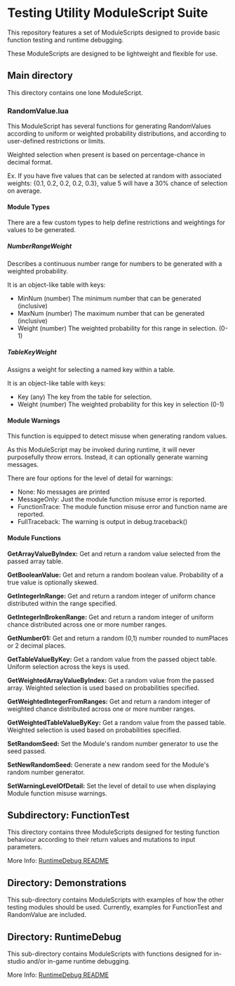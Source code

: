 # Testing Utility ModuleScript Suite

This repository features a set of ModuleScripts designed to provide basic function testing
and runtime debugging.

These ModuleScripts are designed to be lightweight and flexible for use.

## Main directory
This directory contains one lone ModuleScript.

### RandomValue.lua
This ModuleScript has several functions for generating RandomValues according to
uniform or weighted probability distributions, and according to user-defined
restrictions or limits.

Weighted selection when present is based on percentage-chance in decimal format.

Ex. If you have five values that can be selected at random with associated weights:
{0.1, 0.2, 0.2, 0.2, 0.3}, value 5 will have a 30% chance of selection on average.

#### Module Types
There are a few custom types to help define restrictions and weightings for values to be generated.

##### NumberRangeWeight
Describes a continuous number range for numbers to be generated with a weighted probability.

It is an object-like table with keys:
- MinNum (number) The minimum number that can be generated (inclusive)
- MaxNum (number) The maximum number that can be generated (inclusive)
- Weight (number) The weighted probability for this range in selection. (0-1)

##### TableKeyWeight
Assigns a weight for selecting a named key within a table.

It is an object-like table with keys:
- Key (any) The key from the table for selection.
- Weight (number) The weighted probability for this key in selection (0-1)

#### Module Warnings
This function is equipped to detect misuse when generating random values.

As this ModuleScript may be invoked during runtime, it will never purposefully
throw errors. Instead, it can optionally generate warning messages.

There are four options for the level of detail for warnings:

- None: No messages are printed
- MessageOnly: Just the module function misuse error is reported.
- FunctionTrace: The module function misuse error and function name are reported.
- FullTraceback: The warning is output in debug.traceback()

#### Module Functions

**GetArrayValueByIndex:** Get and return a random value selected from the passed array table.

**GetBooleanValue:** Get and return a random boolean value. Probability of a true value is
optionally skewed.

**GetIntegerInRange:** Get and return a random integer of uniform chance distributed
within the range specified.

**GetIntegerInBrokenRange:** Get and return a random integer of uniform chance distributed
across one or more number ranges.

**GetNumber01:** Get and return a random (0,1) number rounded to numPlaces or 2 decimal places.

**GetTableValueByKey:** Get a random value from the passed object table.
Uniform selection across the keys is used.

**GetWeightedArrayValueByIndex:** Get a random value from the passed array.
Weighted selection is used based on probabilities specified.

**GetWeightedIntegerFromRanges:** Get and return a random integer of weighted chance
distributed across one or more number ranges.

**GetWeightedTableValueByKey:** Get a random value from the passed table.
Weighted selection is used based on probabilities specified.

**SetRandomSeed:** Set the Module's random number generator to use the seed passed.

**SetNewRandomSeed:** Generate a new random seed for the Module's random number generator.

**SetWarningLevelOfDetail:** Set the level of detail to use when displaying Module function
misuse warnings.

## Subdirectory: FunctionTest
This directory contains three ModuleScripts designed for testing function behaviour
according to their return values and mutations to input parameters.

More Info: [RuntimeDebug README](./FunctionTest)

## Directory: Demonstrations
This sub-directory contains ModuleScripts with examples of how the other testing modules
should be used. Currently, examples for FunctionTest and RandomValue are included.

## Directory: RuntimeDebug
This sub-directory contains ModuleScripts with functions designed for in-studio and/or
in-game runtime debugging.

More Info: [RuntimeDebug README](./RuntimeDebug/)
